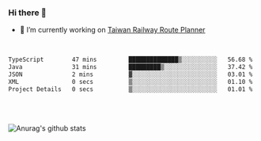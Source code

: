 ### Hi there 👋

- 🔭 I’m currently working on [Taiwan Railway Route Planner](https://github.com/Taiwan-Railway-Route-Planner)

<br/>

<!--START_SECTION:waka-->

```txt
TypeScript        47 mins         ██████████████▒░░░░░░░░░░   56.68 %
Java              31 mins         █████████▒░░░░░░░░░░░░░░░   37.42 %
JSON              2 mins          ▓░░░░░░░░░░░░░░░░░░░░░░░░   03.01 %
XML               0 secs          ▒░░░░░░░░░░░░░░░░░░░░░░░░   01.10 %
Project Details   0 secs          ▒░░░░░░░░░░░░░░░░░░░░░░░░   01.01 %
```

<!--END_SECTION:waka-->

<br/>
<br/>

![Anurag's github stats](https://github-readme-stats.vercel.app/api?username=DepickereSven&show_icons=true&theme=tokyonight)



<!--
**DepickereSven/DepickereSven** is a ✨ _special_ ✨ repository because its `README.md` (this file) appears on your GitHub profile.

Here are some ideas to get you started:

- 🔭 I’m currently working on ...
- 🌱 I’m currently learning ...
- 👯 I’m looking to collaborate on ...
- 🤔 I’m looking for help with ...
- 💬 Ask me about ...
- 📫 How to reach me: ...
- 😄 Pronouns: ...
- ⚡ Fun fact: ...
-->

